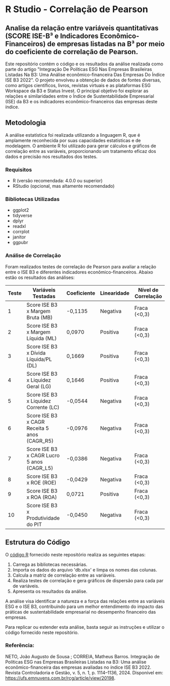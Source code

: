# R Studio - Correlação de Pearson
 
## Analise da relação entre variáveis quantitativas (SCORE ISE-B³ e Indicadores Econômico-Financeiros) de empresas listadas na B³ por meio do coeficiente de correlação de Pearson.

Este repositório contém o código e os resultados da análise realizada como parte do artigo "Integração De Políticas ESG Nas Empresas Brasileiras Listadas Na B3: Uma Análise econômico-financeira Das Empresas Do Índice ISE B3 2022". O projeto envolveu a obtenção de dados de fontes diversas, como artigos científicos, livros, revistas virtuais e as plataformas ESG Workspace da B3 e Status Invest. O principal objetivo foi explorar as relações e similaridades entre o Índice de Sustentabilidade Empresarial (ISE) da B3 e os indicadores econômico-financeiros das empresas deste índice.

## Metodologia

A análise estatística foi realizada utilizando a linguagem R, que é amplamente reconhecida por suas capacidades estatísticas e de modelagem. O ambiente R foi utilizado para gerar cálculos e gráficos de correlação entre as variáveis, proporcionando um tratamento eficaz dos dados e precisão nos resultados dos testes.

### Requisitos

- R (versão recomendada: 4.0.0 ou superior)
- RStudio (opcional, mas altamente recomendado)

### Bibliotecas Utilizadas

- ggplot2
- tidyverse
- dplyr
- readxl
- corrplot
- janitor
- ggpubr

### Análise de Correlação

Foram realizados testes de correlação de Pearson para avaliar a relação entre o ISE B3 e diferentes indicadores econômico-financeiros. Abaixo estão os resultados das análises:

| Teste | Variáveis Testadas           | Coeficiente | Linearidade | Nível de Correlação |
|-------|------------------------------|-------------|-------------|----------------------|
| 1     | Score ISE B3 x Margem Bruta (MB)     | -0,1135     | Negativa    | Fraca (<0,3)         |
| 2     | Score ISE B3 x Margem Líquida (ML)   | 0,0970      | Positiva    | Fraca (<0,3)         |
| 3     | Score ISE B3 x Dívida Líquida/PL (DL)| 0,1669      | Positiva    | Fraca (<0,3)         |
| 4     | Score ISE B3 x Liquidez Geral (LG)   | 0,1646      | Positiva    | Fraca (<0,3)         |
| 5     | Score ISE B3 x Liquidez Corrente (LC)| -0,0544     | Negativa    | Fraca (<0,3)         |
| 6     | Score ISE B3 x CAGR Receita 5 anos (CAGR_R5)| -0,0976 | Negativa    | Fraca (<0,3)         |
| 7     | Score ISE B3 x CAGR Lucro 5 anos (CAGR_L5)| -0,0386 | Negativa    | Fraca (<0,3)         |
| 8     | Score ISE B3 x ROE (ROE)             | -0,0429     | Negativa    | Fraca (<0,3)         |
| 9     | Score ISE B3 x ROA (ROA)             | 0,0721      | Positiva    | Fraca (<0,3)         |
| 10    | Score ISE B3 x Produtividade do PIT   | -0,0450     | Negativa    | Fraca (<0,3)         |

## Estrutura do Código

O [código R](/Testes%201-10.R) fornecido neste repositório realiza as seguintes etapas:


1. Carrega as bibliotecas necessárias.
2. Importa os dados do arquivo 'db.xlsx' e limpa os nomes das colunas.
3. Calcula a matriz de correlação entre as variáveis.
4. Realiza testes de correlação e gera gráficos de dispersão para cada par de variáveis.
5. Apresenta os resultados da análise.

A análise visa identificar a natureza e a força das relações entre as variáveis ESG e o ISE B3, contribuindo para um melhor entendimento do impacto das práticas de sustentabilidade empresarial no desempenho financeiro das empresas.

Para replicar ou estender esta análise, basta seguir as instruções e utilizar o código fornecido neste repositório.


### Referência:
NETO, João Augusto de Sousa ;  CORREIA, Matheus Barros. Integração de Políticas ESG nas Empresas Brasileiras Listadas na B3: Uma análise econômico-financeira das empresas avaliadas no índice ISE B3 2022. Revista Controladoria e Gestão, v. 5, n. 1, p. 1114–1136, 2024. Disponível em: <https://ufs.emnuvens.com.br/rcg/article/view/20198>.
